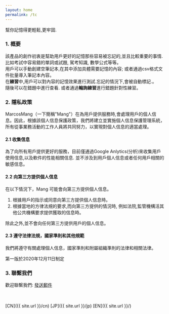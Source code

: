 ```yaml
---
layout: home
permalink: /tc
---
```


幫你記憶得更輕鬆,更牢固.

<!--#### 快速索引

- <a href="#summary">概要</a>
- <a href="#guide">使用教程</a>
- <a href="#privacy">隐私政策</a>
- <a href="#contact">联系我们</a>
- <a href="#notice">通知</a>-->

<h3 id="summary">1. 概要
</h3>

該產品的創作初衷是幫助用戶更好的記憶那些容易被忘記的,並且比較重要的事情.<br>
比如考試中容易錯的單詞或試題, 駕考知識, 數學公式等等。 <br>
用戶可以手動創建空筆記本,在其中添加具體需要記憶的內容; 或者通過csv格式文件批量導入筆記本內容。 <br>
在**練習**中,用戶可以對內容的記憶效果進行測試.忘記的情況下,會被自動標記.。 <br>
隨後可以在錯題中進行查看. 或者通過**輪詢練習**進行錯題針對性練習。

<!--
<h3 id="guide">使用教程
</h3>

#### 1. 笔记本的创建和配置

1. 通过本地CSV文件导入
2. 
#### 2. 练习开始
-->

<h3 id="privacy">2. 隱私政策
</h3>

MarcosMang（一下簡稱"Mang"）在為用戶提供服務時,會處理用戶的個人信息。因此，根據該個人信息保護政策，我們將建立並實施個人信息保護管理系統，所有從事業務活動的工作人員將共同努力，以實現對個人信息的適當處理。

#### 2.1 收集信息
為了向所有用戶提供更好的服務，目前僅通過Google Anlytics(分析)來收集用戶使用信息,以及軟件的性能相關信息. 並不涉及到用戶個人信息或者任何用戶相關的敏感信息。

#### 2.2 向第三方提供個人信息
在以下情況下，Mang 可能會向第三方提供個人信息。

1. 根據用戶的指示或同意向第三方提供個人信息時。
2. 根據當地的方律法規的要求,而向第三方提供的情況時, 例如法院,監管機構活其他公共機構要求提供獲取的信息時。

除此之外,並不會向任何第三方提供用戶的個人信息。

#### 2.3 遵守法律法規，國家準則和其他規範
我們將遵守有關處理個人信息，國家準則和附屬組織準則的法律和相關法律。

第一版於2020年12月11日制定

<h3 id="contact">3. 聯繫我們
</h3>

歡迎聯繫我們: <a href="mailto:lingfengmarskey@gmail.com?subject=WordsIn諮詢">發送郵件</a>

<br>
<br>
[CN]({{ site.url }}/cn)
[JP]({{ site.url }}/jp)
[EN]({{ site.url }}/)

<!--<h3 id="notice">4. 通知
</h3>
-->
<!--<h5 id="qa">常见问题</h5>
>  csv文件的格式要求?
> > 文件格式要求如下
-->
